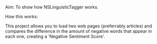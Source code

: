 Aim: 
To show how NSLinguisticTagger works.


How this works:

This project allows you to load two web pages (preferrably articles) and compares the difference in the amount of negative words that appear in each one, creating a 'Negative Sentiment Score'.